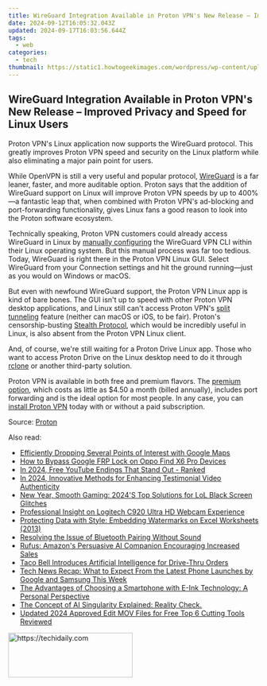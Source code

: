 ```yaml
---
title: WireGuard Integration Available in Proton VPN's New Release – Improved Privacy and Speed for Linux Users
date: 2024-09-12T16:05:32.043Z
updated: 2024-09-17T16:03:56.644Z
tags:
  - web
categories:
  - tech
thumbnail: https://static1.howtogeekimages.com/wordpress/wp-content/uploads/2024/03/30.jpg
---
```


## WireGuard Integration Available in Proton VPN's New Release – Improved Privacy and Speed for Linux Users

Proton VPN's Linux application now supports the WireGuard protocol. This greatly improves Proton VPN speed and security on the Linux platform while also eliminating a major pain point for users.

 While OpenVPN is still a very useful and popular protocol, [WireGuard](https://hardware-help.techidaily.com/download-and-install-latest-thunderbolt-3-drivers-for-windows-10-8-and-7/) is a far leaner, faster, and more auditable option. Proton says that the addition of WireGuard support on Linux will improve Proton VPN speeds by up to 400%—a fantastic leap that, when combined with Proton VPN's ad-blocking and port-forwarding functionality, gives Linux fans a good reason to look into the Proton software ecosystem.

 Technically speaking, Proton VPN customers could already access WireGuard in Linux by [manually configuring](https://protonvpn.com/support/wireguard-linux) the WireGuard VPN CLI within their Linux operating system. But this manual process was far too tedious. Today, WireGuard is right there in the Proton VPN Linux GUI. Select WireGuard from your Connection settings and hit the ground running—just as you would on Windows or macOS.

 But even with newfound WireGuard support, the Proton VPN Linux app is kind of bare bones. The GUI isn't up to speed with other Proton VPN desktop applications, and Linux still can't access Proton VPN's [split tunneling](https://protonvpn.com/support/protonvpn-split-tunneling?) feature (neither can macOS or iOS, to be fair). Proton's censorship-busting [Stealth Protocol](https://extra-tips.techidaily.com/2024-approved-brilliance-on-screen-an-examination-of-hps-4k-z32x/), which would be incredibly useful in Linux, is also absent from the Proton VPN Linux client.

 And, of course, we're still waiting for a Proton Drive Linux app. Those who want to access Proton Drive on the Linux desktop need to do it through [rclone](https://rclone.org/protondrive/) or another third-party solution.

 Proton VPN is available in both free and premium flavors. The [premium option](https://protonvpn.com/plans), which costs as little as $4.50 a month (billed annually), includes port forwarding and is the ideal option for most people. In any case, you can [install Proton VPN](https://protonvpn.com/) today with or without a paid subscription.

 Source: [Proton](https://mastodon.social/@protonprivacy/113000209979061806)

<ins class="adsbygoogle"
     style="display:block"
     data-ad-format="autorelaxed"
     data-ad-client="ca-pub-7571918770474297"
     data-ad-slot="1223367746"></ins>

<ins class="adsbygoogle"
     style="display:block"
     data-ad-client="ca-pub-7571918770474297"
     data-ad-slot="8358498916"
     data-ad-format="auto"
     data-full-width-responsive="true"></ins>

<span class="atpl-alsoreadstyle">Also read:</span>
<div><ul>
<li><a href="https://techtrends.techidaily.com/efficiently-dropping-several-points-of-interest-with-google-maps/"><u>Efficiently Dropping Several Points of Interest with Google Maps</u></a></li>
<li><a href="https://android-frp.techidaily.com/how-to-bypass-google-frp-lock-on-oppo-find-x6-pro-devices-by-drfone-android/"><u>How to Bypass Google FRP Lock on Oppo Find X6 Pro Devices</u></a></li>
<li><a href="https://youtube-blog.techidaily.com/24-free-youtube-endings-that-stand-out-ranked/"><u>In 2024, Free YouTube Endings That Stand Out - Ranked</u></a></li>
<li><a href="https://some-techniques.techidaily.com/in-2024-innovative-methods-for-enhancing-testimonial-video-authenticity/"><u>In 2024, Innovative Methods for Enhancing Testimonial Video Authenticity</u></a></li>
<li><a href="https://win-able.techidaily.com/new-year-smooth-gaming-2024s-top-solutions-for-lol-black-screen-glitches/"><u>New Year, Smooth Gaming: 2024'S Top Solutions for LoL Black Screen Glitches</u></a></li>
<li><a href="https://buynow-reviews.techidaily.com/professional-insight-on-logitech-c920-ultra-hd-webcam-experience/"><u>Professional Insight on Logitech C920 Ultra HD Webcam Experience</u></a></li>
<li><a href="https://win-solutions.techidaily.com/protecting-data-with-style-embedding-watermarks-on-excel-worksheets-2013/"><u>Protecting Data with Style: Embedding Watermarks on Excel Worksheets (2013)</u></a></li>
<li><a href="https://sound-issues.techidaily.com/resolving-the-issue-of-bluetooth-pairing-without-sound/"><u>Resolving the Issue of Bluetooth Pairing Without Sound</u></a></li>
<li><a href="https://some-tips.techidaily.com/rufus-amazons-persuasive-ai-companion-encouraging-increased-sales/"><u>Rufus: Amazon's Persuasive AI Companion Encouraging Increased Sales</u></a></li>
<li><a href="https://some-tips.techidaily.com/taco-bell-introduces-artificial-intelligence-for-drive-thru-orders/"><u>Taco Bell Introduces Artificial Intelligence for Drive-Thru Orders</u></a></li>
<li><a href="https://some-tips.techidaily.com/tech-news-recap-what-to-expect-from-the-latest-phone-launches-by-google-and-samsung-this-week/"><u>Tech News Recap: What to Expect From the Latest Phone Launches by Google and Samsung This Week</u></a></li>
<li><a href="https://some-tips.techidaily.com/the-advantages-of-choosing-a-smartphone-with-e-ink-technology-a-personal-perspective/"><u>The Advantages of Choosing a Smartphone with E-Ink Technology: A Personal Perspective</u></a></li>
<li><a href="https://some-tips.techidaily.com/the-concept-of-ai-singularity-explained-reality-check/"><u>The Concept of AI Singularity Explained: Reality Check.</u></a></li>
<li><a href="https://smart-video-creator.techidaily.com/updated-2024-approved-edit-mov-files-for-free-top-6-cutting-tools-reviewed/"><u>Updated 2024 Approved Edit MOV Files for Free Top 6 Cutting Tools Reviewed</u></a></li>
</ul></div>

<!-- affiliate ads begin -->
<a href="https://bluettius.sjv.io/c/5597632/2139107/17108" target="_top" id="2139107">
  <img src="//a.impactradius-go.com/display-ad/17108-2139107" border="0" alt="https://techidaily.com" width="250" height="90"/>
</a>
<img height="0" width="0" src="https://bluettius.sjv.io/i/5597632/2139107/17108" style="position:absolute;visibility:hidden;" border="0" />
<!-- affiliate ads end -->

